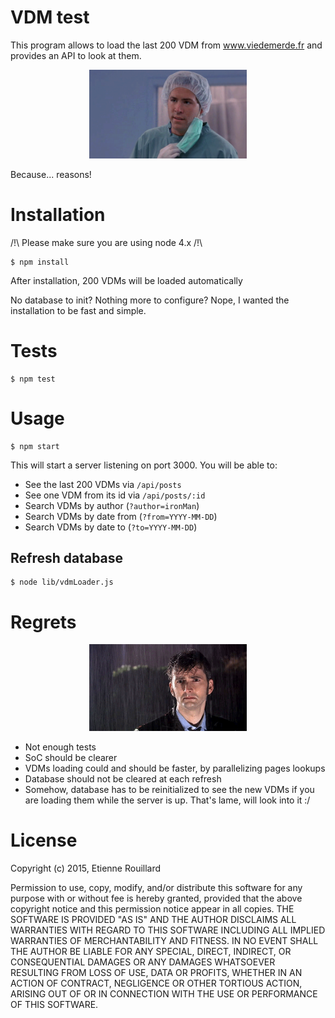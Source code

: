 VDM test
========

This program allows to load the last 200 VDM from www.viedemerde.fr and provides an API to look at them.

<p align="center">
<img src="./docs/but-why.gif" width="50%" />
</p>

Because... reasons!

# Installation

/!\ Please make sure you are using node 4.x /!\

```
$ npm install
```
After installation, 200 VDMs will be loaded automatically

No database to init? Nothing more to configure? Nope, I wanted the installation to be fast and simple.

# Tests
```
$ npm test
```

# Usage

```
$ npm start
```
This will start a server listening on port 3000.
You will be able to:
- See the last 200 VDMs via `/api/posts`
- See one VDM from its id via `/api/posts/:id`
- Search VDMs by author (`?author=ironMan`)
- Search VDMs by date from (`?from=YYYY-MM-DD`)
- Search VDMs by date to (`?to=YYYY-MM-DD`)

## Refresh database
```
$ node lib/vdmLoader.js
```

# Regrets

<p align="center">
<img src="./docs/rain-sad.gif" width="50%" />
</p>

- Not enough tests
- SoC should be clearer
- VDMs loading could and should be faster, by parallelizing pages lookups
- Database should not be cleared at each refresh
- Somehow, database has to be reinitialized to see the new VDMs if you are loading them
  while the server is up. That's lame, will look into it :/

# License

Copyright (c) 2015, Etienne Rouillard

Permission to use, copy, modify, and/or distribute this software for any purpose with or without fee is hereby granted, provided that the above copyright notice and this permission notice appear in all copies.
THE SOFTWARE IS PROVIDED "AS IS" AND THE AUTHOR DISCLAIMS ALL WARRANTIES WITH REGARD TO THIS SOFTWARE INCLUDING ALL IMPLIED WARRANTIES OF MERCHANTABILITY AND FITNESS. IN NO EVENT SHALL THE AUTHOR BE LIABLE FOR ANY SPECIAL, DIRECT, INDIRECT, OR CONSEQUENTIAL DAMAGES OR ANY DAMAGES WHATSOEVER RESULTING FROM LOSS OF USE, DATA OR PROFITS, WHETHER IN AN ACTION OF CONTRACT, NEGLIGENCE OR OTHER TORTIOUS ACTION, ARISING OUT OF OR IN CONNECTION WITH THE USE OR PERFORMANCE OF THIS SOFTWARE.
